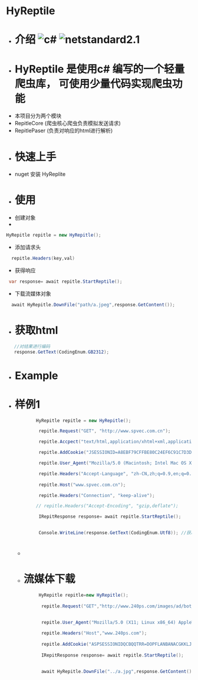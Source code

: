 # HyReptile
  - # 介绍 ![c#](https://img.shields.io/badge/c%23-8.0-red) ![netstandard2.1](https://img.shields.io/badge/netstandard-2.1-blue)
  - # HyReptile 是使用c# 编写的一个轻量爬虫库， 可使用少量代码实现爬虫功能
  - 本项目分为两个模块
  - RepitleCore  (爬虫核心爬虫负责模拟发送请求)
  - RepitlePaser (负责对响应的html进行解析)
 - # 快速上手
  - nuget 安装 HyReplite
  - # 使用
  - 创建对象
  - 
   ```c# 
  HyRepitle repitle = new HyRepitle();
  ```
  - 添加请求头
  ```c#
    repitle.Headers(key,val)
  ```
  - 获得响应
  ```c#
   var response= await repitle.StartReptile();
  ```
  
  - 下载流媒体对象
  ``` c# 
    await HyRepitle.DownFile("path/a.jpeg",response.GetContent());
  ```
 - # 获取html
 ``` c#
    //对结果进行编码
    response.GetText(CodingEnum.GB2312);
 ```
- # Example
- # 样例1
  ``` c#
          HyRepitle repitle = new HyRepitle();

           repitle.Request("GET", "http://www.spvec.com.cn");

           repitle.Accpect("text/html,application/xhtml+xml,application/xml;q=0.9,image/avif,image/webp,image/apng,*/*;q=0.8,application/signed-    exchange;v=b3;q=0.9");

           repitle.AddCookie("JSESSIONID=A8EBF79CFFBE80C24EF6C91C7D3D46E8");

           repitle.User_Agent("Mozilla/5.0 (Macintosh; Intel Mac OS X 10_15_7) AppleWebKit/537.36 (KHTML, like Gecko) Chrome/100.0.4896.75 Safari/537.36");

           repitle.Headers("Accept-Language", "zh-CN,zh;q=0.9,en;q=0.8");
            
           repitle.Host("www.spvec.com.cn");

           repitle.Headers("Connection", "keep-alive");

          // repitle.Headers("Accept-Encoding", "gzip,deflate");

           IRepitResponse response= await repitle.StartReptile();

             
           Console.WriteLine(response.GetText(CodingEnum.Utf8)); //获取响应内容
  ```
  - # 
  - # 流媒体下载
  ``` c#
           HyRepitle repitle=new HyRepitle();
            
            repitle.Request("GET","http://www.240ps.com/images/ad/bot_9_1.jpg");
     

            repitle.User_Agent("Mozilla/5.0 (X11; Linux x86_64) AppleWebKit/537.36 (KHTML, like Gecko) Chrome/90.0.4430.85 Safari/537.36");
            
            repitle.Headers("Host","www.240ps.com");
            
            repitle.AddCookie("ASPSESSIONIDQCBQQTRR=DOPFLANBANACGKKLJHNPLCNM; Hm_lvt_a51d8817652d1bb0611c5f7cfbb13209=1648813376,1648880465,1650114164,1650185402; Hm_lpvt_a51d8817652d1bb0611c5f7cfbb13209=1650185694");
            
            IRepitResponse response= await repitle.StartReptile();
        
            
            await HyRepitle.DownFile("../a.jpg",response.GetContent());
  ```
